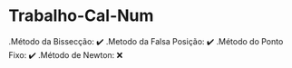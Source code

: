 # Trabalho-Cal-Num
.Método da Bissecção: :heavy_check_mark:
.Metodo da Falsa Posição: :heavy_check_mark:
.Método do Ponto Fixo: :heavy_check_mark:
.Método de Newton: :x:
